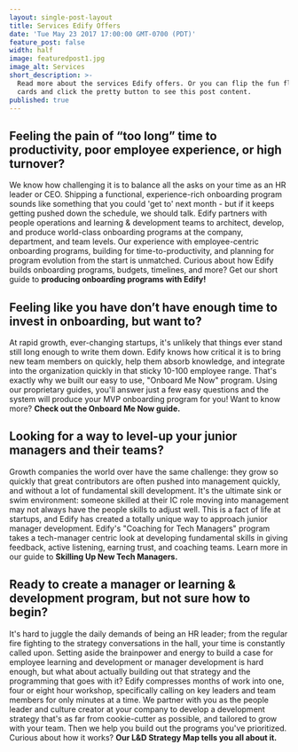 ```yaml
---
layout: single-post-layout
title: Services Edify Offers
date: 'Tue May 23 2017 17:00:00 GMT-0700 (PDT)'
feature_post: false
width: half
image: featuredpost1.jpg
image_alt: Services
short_description: >-
  Read more about the services Edify offers. Or you can flip the fun flippy
  cards and click the pretty button to see this post content.
published: true
---
```

## Feeling the pain of “too long” time to productivity, poor employee experience, or high turnover?

We know how challenging it is to balance all the asks on your time as an HR leader or CEO. Shipping a functional, experience-rich onboarding program sounds like something that you could 'get to' next month - but if it keeps getting pushed down the schedule, we should talk. Edify partners with people operations and learning & development teams to architect, develop, and produce world-class onboarding programs at the company, department, and team levels. Our experience with employee-centric onboarding programs, building for time-to-productivity, and planning for program evolution from the start is unmatched. Curious about how Edify builds onboarding programs, budgets, timelines, and more? Get our short guide to **producing onboarding programs with Edify!**

## Feeling like you have don’t have enough time to invest in onboarding, but want to?

At rapid growth, ever-changing startups, it's unlikely that things ever stand still long enough to write them down. Edify knows how critical it is to bring new team members on quickly, help them absorb knowledge, and integrate into the organization quickly in that sticky 10-100 employee range. That's exactly why we built our easy to use, "Onboard Me Now" program. Using our proprietary guides, you'll answer just a few easy questions and the system will produce your MVP onboarding program for you! Want to know more? **Check out the Onboard Me Now guide.**


## Looking for a way to level-up your junior managers and their teams?

Growth companies the world over have the same challenge: they grow so quickly that great contributors are often pushed into management quickly, and without a lot of fundamental skill development. It's the ultimate sink or swim environment: someone skilled at their IC role moving into management may not always have the people skills to adjust well. This is a fact of life at startups, and Edify has created a totally unique way to approach junior manager development. Edify's "Coaching for Tech Managers" program takes a tech-manager centric look at developing fundamental skills in giving feedback, active listening, earning trust, and coaching teams. Learn more in our guide to **Skilling Up New Tech Managers.**


## Ready to create a manager or learning & development program, but not sure how to begin?

It's hard to juggle the daily demands of being an HR leader; from the regular fire fighting to the strategy conversations in the hall, your time is constantly called upon. Setting aside the brainpower and energy to build a case for employee learning and development or manager development is hard enough, but what about actually building out that strategy and the programming that goes with it? Edify compresses months of work into one, four or eight hour workshop, specifically calling on key leaders and team members for only minutes at a time. We partner with you as the people leader and culture creator at your company to develop a development strategy that's as far from cookie-cutter as possible, and tailored to grow with your team. Then we help you build out the programs you've prioritized. Curious about how it works? **Our L&D Strategy Map tells you all about it.**